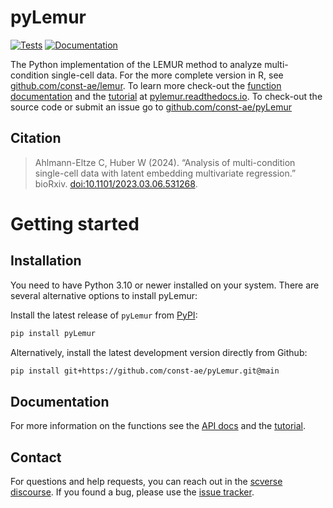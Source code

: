 # pyLemur

[![Tests][badge-tests]][link-tests]
[![Documentation][badge-docs]][link-docs]

[badge-tests]: https://img.shields.io/github/actions/workflow/status/const-ae/pyLemur/test.yaml?branch=main
[link-tests]: https://github.com/const-ae/pyLemur/actions/workflows/test.yaml
[link-docs]: https://pyLemur.readthedocs.io
[badge-docs]: http://readthedocs.org/projects/pylemur/badge

The Python implementation of the LEMUR method to analyze multi-condition single-cell data. For the more complete version in R, see [github.com/const-ae/lemur](https://github.com/const-ae/lemur). To learn more check-out the [function documentation](https://pylemur.readthedocs.io/page/api.html) and the [tutorial](https://pylemur.readthedocs.io/page/notebooks/Tutorial.html) at [pylemur.readthedocs.io](https://pylemur.readthedocs.io). To check-out the source code or submit an issue go to [github.com/const-ae/pyLemur](https://github.com/const-ae/pyLemur)



## Citation

> Ahlmann-Eltze C, Huber W (2024). 
“Analysis of multi-condition single-cell data with latent embedding multivariate regression.” bioRxiv. 
[doi:10.1101/2023.03.06.531268](https://doi.org/10.1101/2023.03.06.531268).

# Getting started

## Installation

You need to have Python 3.10 or newer installed on your system. 
There are several alternative options to install pyLemur:


Install the latest release of `pyLemur` from [PyPI](https://pypi.org/project/pyLemur/):
```bash
pip install pyLemur
```


Alternatively, install the latest development version directly from Github:
```bash
pip install git+https://github.com/const-ae/pyLemur.git@main
```

## Documentation

For more information on the functions see the [API docs](https://pyLemur.readthedocs.io/page/api.html) and the [tutorial](https://pylemur.readthedocs.io/page/notebooks/Tutorial.html).

## Contact

For questions and help requests, you can reach out in the [scverse discourse][scverse-discourse].
If you found a bug, please use the [issue tracker][issue-tracker].




[scverse-discourse]: https://discourse.scverse.org/
[issue-tracker]: https://github.com/const-ae/pyLemur/issues
